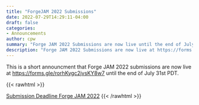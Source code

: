 ```yaml
---
title: "ForgeJAM 2022 Submissions"
date: 2022-07-29T14:29:11-04:00
draft: false
categories:
- Announcements
author: cpw
summary: "Forge JAM 2022 Submissions are now live until the end of July 31st PDT"
description: "Forge JAM 2022 Submissions are now live at https://forms.gle/rorhKygc2jvsKY8w7 until the end of July 31st PDT"
---
```


This is a short announcment that Forge JAM 2022 submissions are now live at https://forms.gle/rorhKygc2jvsKY8w7
until the end of July 31st PDT.

{{< rawhtml >}}
<script src="https://cdn.logwork.com/widget/countdown.js"></script>
<a href="https://logwork.com/countdown-7c1p" class="countdown-timer" data-style="columns" data-width="600" data-timezone="America/Los_Angeles" data-date="2022-07-31 23:59">Submission Deadline Forge JAM 2022</a>
{{< /rawhtml >}}

